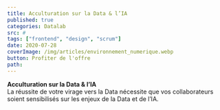 ```yaml
---
title: Acculturation sur la Data & l’IA
published: true
categories: Datalab
src: #
tags: ["frontend", "design", "scrum"]
date: 2020-07-28
coverImage: /img/articles/environnement_numerique.webp
button: Profiter de l'offre
path:
---
```


**Acculturation sur la Data & l’IA**  
La réussite de votre virage vers la Data nécessite que vos collaborateurs soient sensibilisés sur les enjeux de la Data et de l’IA.
